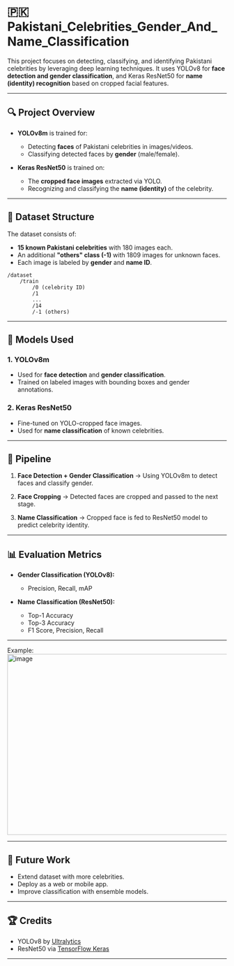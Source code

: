 # 🇵🇰 Pakistani\_Celebrities\_Gender\_And\_Name\_Classification

This project focuses on detecting, classifying, and identifying Pakistani celebrities by leveraging deep learning techniques. It uses YOLOv8 for **face detection and gender classification**, and Keras ResNet50 for **name (identity) recognition** based on cropped facial features.

---

## 🔍 Project Overview

* **YOLOv8m** is trained for:

  * Detecting **faces** of Pakistani celebrities in images/videos.
  * Classifying detected faces by **gender** (male/female).
* **Keras ResNet50** is trained on:

  * The **cropped face images** extracted via YOLO.
  * Recognizing and classifying the **name (identity)** of the celebrity.

---

## 📁 Dataset Structure

The dataset consists of:

* **15 known Pakistani celebrities** with 180 images each.
* An additional **"others" class (-1)** with 1809 images for unknown faces.
* Each image is labeled by **gender** and **name ID**.

```
/dataset
    /train
        /0 (celebrity ID)
        /1
        ...
        /14
        /-1 (others)
```

---

## 🧠 Models Used

### 1. **YOLOv8m**

* Used for **face detection** and **gender classification**.
* Trained on labeled images with bounding boxes and gender annotations.

### 2. **Keras ResNet50**

* Fine-tuned on YOLO-cropped face images.
* Used for **name classification** of known celebrities.

---

## 🧪 Pipeline

1. **Face Detection + Gender Classification**
   → Using YOLOv8m to detect faces and classify gender.

2. **Face Cropping**
   → Detected faces are cropped and passed to the next stage.

3. **Name Classification**
   → Cropped face is fed to ResNet50 model to predict celebrity identity.

---

## 📊 Evaluation Metrics

* **Gender Classification (YOLOv8):**

  * Precision, Recall, mAP
* **Name Classification (ResNet50):**

  * Top-1 Accuracy
  * Top-3 Accuracy
  * F1 Score, Precision, Recall

---
Example:
<img width="603" height="414" alt="image" src="https://github.com/user-attachments/assets/1b5f44f5-655c-4e6c-b7dd-8e0ecec2aff1" />

---



## 🧠 Future Work

* Extend dataset with more celebrities.
* Deploy as a web or mobile app.
* Improve classification with ensemble models.

---

## 🏆 Credits

* YOLOv8 by [Ultralytics](https://github.com/ultralytics/ultralytics)
* ResNet50 via [TensorFlow Keras](https://www.tensorflow.org/api_docs/python/tf/keras/applications/ResNet50)

---
